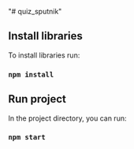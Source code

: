 "# quiz_sputnik"

## Install libraries

To install libraries run:

### `npm install`

## Run project

In the project directory, you can run:

### `npm start`
